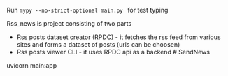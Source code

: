 Run `mypy --no-strict-optional main.py
` for test typing

Rss_news is project consisting of two parts
- Rss posts dataset creator (RPDC) - it fetches the rss feed from various sites and forms a dataset of posts (urls can be choosen)
- Rss posts viewer CLI - it uses RPDC api as a backend # SendNews

uvicorn main:app
